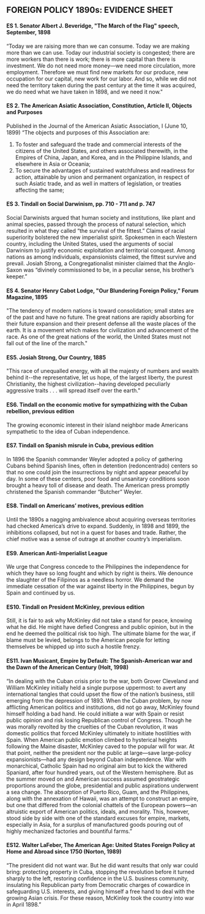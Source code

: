 ## FOREIGN POLICY 1890s: EVIDENCE SHEET

#### ES 1. Senator Albert J. Beveridge, "The March of the Flag" speech, September, 1898
“Today we are raising more than we can consume. Today we are making more than we can use. Today our industrial society is congested; there are more workers than there is work; there is more capital than there is investment. We do not need more money—we need more circulation, more employment. Therefore we must find new markets for our produce, new occupation for our capital, new work for our labor. And so, while we did not need the territory taken during the past century at the time it was acquired, we do need what we have taken in 1898, and we need it now."

#### ES 2. The American Asiatic Association, Constitution, Article II, Objects and Purposes
Published in the Journal of the American Asiatic Association, I (June 10, 1899)
“The objects and purposes of this Association are:
1. To foster and safeguard the trade and commercial interests of the citizens of the United States, and others associated therewith, in the Empires of China, Japan, and Korea, and in the Philippine Islands, and elsewhere in Asia or Oceania;
2. To secure the advantages of sustained watchfulness and readiness for action, attainable by union and permanent organization, in respect of such Asiatic trade, and as well in matters of legislation, or treaties affecting the same;

#### ES 3. Tindall on Social Darwinism, pp. 710 - 711 and p. 747
Social Darwinists argued that human society and institutions, like plant and animal species, passed through the process of natural selection, which resulted in what they called “the survival of the fittest.”
Claims of racial superiority bolstered the new imperialist spirit. Spokesmen in each Western country, including the United States, used the arguments of social Darwinism to justify economic exploitation and territorial conquest. Among nations as among individuals, expansionists claimed, the fittest survive and prevail.
Josiah Strong, a Congregationalist minister claimed that the Anglo-Saxon was “divinely commissioned to be, in a peculiar sense, his brother’s keeper.”

#### ES 4. Senator Henry Cabot Lodge, "Our Blundering Foreign Policy," Forum Magazine, 1895
"The tendency of modern nations is toward consolidation; small states are of the past and have no future. The great nations are rapidly absorbing for their future expansion and their present defense all the waste places of the earth. It is a movement which makes for civilization and advancement of the race. As one of the great nations of the world, the United States must not fall out of the line of the march."

#### ES5. Josiah Strong, Our Country, 1885
"This race of unequalled energy, with all the majesty of numbers and wealth behind it--the representative, let us hope, of the largest liberty, the purest Christianity, the highest civilization--having developed peculiarly aggressive traits . . . will spread itself over the earth."

#### ES6. Tindall on the economic motive for sympathizing with the Cuban rebellion, previous edition
The growing economic interest in their island neighbor made Americans sympathetic to the idea of Cuban independence.

#### ES7. Tindall on Spanish misrule in Cuba, previous edition
In 1896 the Spanish commander Weyler adopted a policy of gathering Cubans behind Spanish lines, often in detention (redoncentrado) centers so that no one could join the insurrections by night and appear peaceful by day. In some of these centers, poor food and unsanitary conditions soon brought a heavy toll of disease and death. The American press promptly christened the Spanish commander “Butcher” Weyler.

#### ES8. Tindall on Americans’ motives, previous edition
Until the 1890s a nagging ambivalence about acquiring overseas territories had checked America’s drive to expand. Suddenly, in 1898 and 1899, the inhibitions collapsed, but not in a quest for bases and trade. Rather, the chief motive was a sense of outrage at another country’s imperialism.

#### ES9. American Anti-Imperialist League
We urge that Congress concede to the Philippines the independence for which they have so long fought and which by right is theirs.
We denounce the slaughter of the Filipinos as a needless horror. We demand the immediate cessation of the war against liberty in the Philippines, begun by Spain and continued by us.

#### ES10. Tindall on President McKinley, previous edition
Still, it is fair to ask why McKinley did not take a stand for peace, knowing what he did. He might have defied Congress and public opinion, but in the end he deemed the political risk too high. The ultimate blame for the war, if blame must be levied, belongs to the American people for letting themselves be whipped up into such a hostile frenzy.

#### ES11. Ivan Musicant, Empire by Default: The Spanish-American war and the Dawn of the American Century (Holt, 1998)
“In dealing with the Cuban crisis prior to the war, both Grover Cleveland and William McKinley initially held a single purpose uppermost: to avert any international tangles that could upset the flow of the nation’s business, still emerging from the depression of 1893. When the Cuban problem, by now afflicting American politics and institutions, did not go away, McKinley found himself holding a bad hand. He could initiate a war with Spain or resist public opinion and risk losing Republican control of Congress. Though he was morally revolted by the cruelties of the Cuban revolution, it was domestic politics that forced McKinley ultimately to initiate hostilities with Spain. When American public emotion climbed to hysterical heights following the Maine disaster, McKinley caved to the popular will for war. At that point, neither the president nor the public at large—save large-policy expansionists—had any design beyond Cuban independence. War with monarchical, Catholic Spain had no original aim but to kick the withered Spaniard, after four hundred years, out of the Western hemisphere.
But as the summer moved on and American success assumed geostrategic proportions around the globe, presidential and public aspirations underwent a sea change. The absorption of Puerto Rico, Guam, and the Philippines, along with the annexation of Hawaii, was an attempt to construct an empire, but one that differed from the colonial chattels of the European powers—an altruistic export of American politics, ideals, and morality. This, however, stood side by side with one of the standard excuses for empire, markets, especially in Asia, for a surplus of manufactured goods pouring out of highly mechanized factories and bountiful farms.”

#### ES12. Walter LaFeber, The American Age: United States Foreign Policy at Home and Abroad since 1750 (Norton, 1989)
“The president did not want war. But he did want results that only war could bring: protecting property in Cuba, stopping the revolution before it turned sharply to the left, restoring confidence in the U.S. business community, insulating his Republican party from Democratic charges of cowardice in safeguarding U.S. interests, and giving himself a free hand to deal with the growing Asian crisis. For these reason, McKinley took the country into war in April 1898.”
